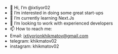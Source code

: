 - 👋 Hi, I’m @ixtiyor02
- 👀 I’m interested in doing some great start-ups
- 🌱 I’m currently learning Next.Js
- 💞️ I’m looking to work with experienced developers
- 📫 How to reach me: 
- Email: ixtiyorjonkhikmatov@gmail.com
- telegram: khikmatov02
- instagram: khikmatov02
<!---
ixtiyor02/ixtiyor02 is a ✨ special ✨ repository because its `README.md` (this file) appears on your GitHub profile.
You can click the Preview link to take a look at your changes.
--->

